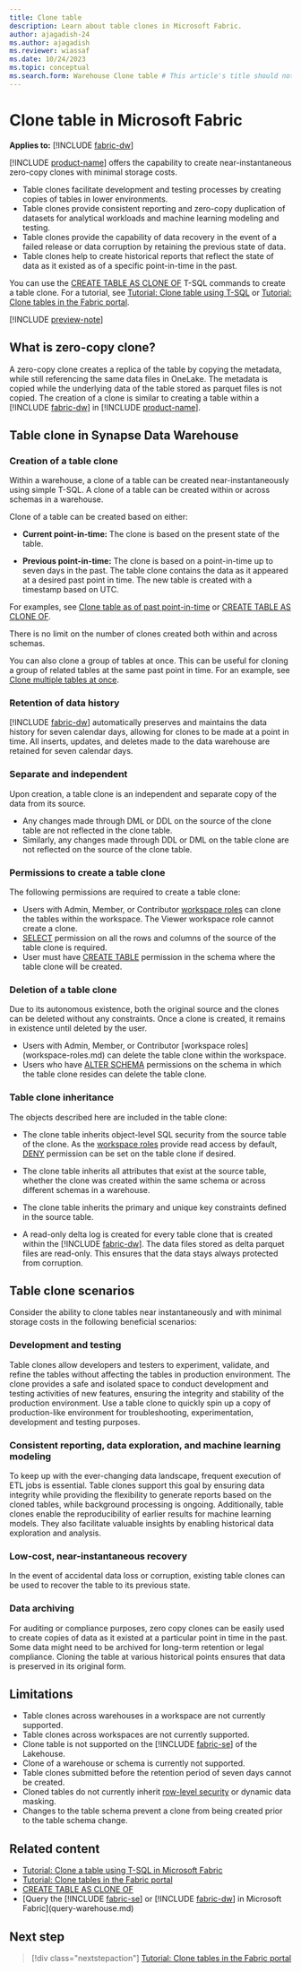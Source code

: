 ```yaml
---
title: Clone table
description: Learn about table clones in Microsoft Fabric.
author: ajagadish-24
ms.author: ajagadish
ms.reviewer: wiassaf
ms.date: 10/24/2023
ms.topic: conceptual
ms.search.form: Warehouse Clone table # This article's title should not change. If so, contact engineering.
---
```

# Clone table in Microsoft Fabric

**Applies to:** [!INCLUDE [fabric-dw](includes/applies-to-version/fabric-dw.md)]

[!INCLUDE [product-name](../includes/product-name.md)] offers the capability to create near-instantaneous zero-copy clones with minimal storage costs.

- Table clones facilitate development and testing processes by creating copies of tables in lower environments.
- Table clones provide consistent reporting and zero-copy duplication of datasets for analytical workloads and machine learning modeling and testing.
- Table clones provide the capability of data recovery in the event of a failed release or data corruption by retaining the previous state of data.
- Table clones help to create historical reports that reflect the state of data as it existed as of a specific point-in-time in the past.

You can use the [CREATE TABLE AS CLONE OF](/sql/t-sql/statements/create-table-as-clone-of-transact-sql?view=fabric&preserve-view=true) T-SQL commands to create a table clone. For a tutorial, see [Tutorial: Clone table using T-SQL](tutorial-clone-table.md) or [Tutorial: Clone tables in the Fabric portal](tutorial-clone-table-portal.md).

[!INCLUDE [preview-note](../includes/preview-note.md)]

## What is zero-copy clone?

A zero-copy clone creates a replica of the table by copying the metadata, while still referencing the same data files in OneLake. The metadata is copied while the underlying data of the table stored as parquet files is not copied. The creation of a clone is similar to creating a table within a [!INCLUDE [fabric-dw](includes/fabric-dw.md)] in [!INCLUDE [product-name](../includes/product-name.md)].

## Table clone in Synapse Data Warehouse

### Creation of a table clone

Within a warehouse, a clone of a table can be created near-instantaneously using simple T-SQL. A clone of a table can be created within or across schemas in a warehouse.

Clone of a table can be created based on either:

- **Current point-in-time:** The clone is based on the present state of the table.

- **Previous point-in-time:** The clone is based on a point-in-time up to seven days in the past. The table clone contains the data as it appeared at a desired past point in time. The new table is created with a timestamp based on UTC.

For examples, see [Clone table as of past point-in-time](tutorial-clone-table-portal.md#clone-table-as-of-past-point-in-time) or [CREATE TABLE AS CLONE OF](/sql/t-sql/statements/create-table-as-clone-of-transact-sql?view=fabric&preserve-view=true).

There is no limit on the number of clones created both within and across schemas.

You can also clone a group of tables at once. This can be useful for cloning a group of related tables at the same past point in time. For an example, see [Clone multiple tables at once](tutorial-clone-table-portal.md#clone-multiple-tables-at-once).

### Retention of data history

[!INCLUDE [fabric-dw](includes/fabric-dw.md)] automatically preserves and maintains the data history for seven calendar days, allowing for clones to be made at a point in time. All inserts, updates, and deletes made to the data warehouse are retained for seven calendar days.

### Separate and independent

Upon creation, a table clone is an independent and separate copy of the data from its source.

- Any changes made through DML or DDL on the source of the clone table are not reflected in the clone table.
- Similarly, any changes made through DDL or DML on the table clone are not reflected on the source of the clone table.

### Permissions to create a table clone

The following permissions are required to create a table clone:

- Users with Admin, Member, or Contributor [workspace roles](workspace-roles.md) can clone the tables within the workspace. The Viewer workspace role cannot create a clone.
- [SELECT](/sql/t-sql/queries/select-transact-sql?view=fabric&preserve-view=true) permission on all the rows and columns of the source of the table clone is required.
- User must have [CREATE TABLE](/sql/t-sql/statements/create-table-azure-sql-data-warehouse?view=fabric&preserve-view=true) permission in the schema where the table clone will be created.

### Deletion of a table clone

Due to its autonomous existence, both the original source and the clones can be deleted without any constraints. Once a clone is created, it remains in existence until deleted by the user.

- Users with Admin, Member, or Contributor [workspace roles] (workspace-roles.md) can delete the table clone within the workspace.
- Users who have [ALTER SCHEMA](/sql/t-sql/statements/alter-schema-transact-sql?view=fabric&preserve-view=true) permissions on the schema in which the table clone resides can delete the table clone.

### Table clone inheritance

The objects described here are included in the table clone:

- The clone table inherits object-level SQL security from the source table of the clone. As the [workspace roles](workspace-roles.md) provide read access by default, [DENY](/sql/t-sql/statements/deny-transact-sql?view=fabric&preserve-view=true) permission can be set on the table clone if desired.

- The clone table inherits all attributes that exist at the source table, whether the clone was created within the same schema or across different schemas in a warehouse.

- The clone table inherits the primary and unique key constraints defined in the source table.

- A read-only delta log is created for every table clone that is created within the [!INCLUDE [fabric-dw](includes/fabric-dw.md)]. The data files stored as delta parquet files are read-only. This ensures that the data stays always protected from corruption.

## Table clone scenarios

Consider the ability to clone tables near instantaneously and with minimal storage costs in the following beneficial scenarios:

### Development and testing

Table clones allow developers and testers to experiment, validate, and refine the tables without affecting the tables in production environment. The clone provides a safe and isolated space to conduct development and testing activities of new features, ensuring the integrity and stability of the production environment. Use a table clone to quickly spin up a copy of production-like environment for troubleshooting, experimentation, development and testing purposes.

### Consistent reporting, data exploration, and machine learning modeling

To keep up with the ever-changing data landscape, frequent execution of ETL jobs is essential. Table clones support this goal by ensuring data integrity while providing the flexibility to generate reports based on the cloned tables, while background processing is ongoing. Additionally, table clones enable the reproducibility of earlier results for machine learning models. They also facilitate valuable insights by enabling historical data exploration and analysis.

### Low-cost, near-instantaneous recovery

In the event of accidental data loss or corruption, existing table clones can be used to recover the table to its previous state.

### Data archiving

For auditing or compliance purposes, zero copy clones can be easily used to create copies of data as it existed at a particular point in time in the past. Some data might need to be archived for long-term retention or legal compliance. Cloning the table at various historical points ensures that data is preserved in its original form.

## Limitations

- Table clones across warehouses in a workspace are not currently supported.
- Table clones across workspaces are not currently supported.
- Clone table is not supported on the [!INCLUDE [fabric-se](includes/fabric-se.md)] of the Lakehouse.
- Clone of a warehouse or schema is currently not supported.
- Table clones submitted before the retention period of seven days cannot be created.
- Cloned tables do not currently inherit [row-level security](row-level-security.md) or dynamic data masking.
- Changes to the table schema prevent a clone from being created prior to the table schema change.

## Related content

- [Tutorial: Clone a table using T-SQL in Microsoft Fabric](tutorial-clone-table.md)
- [Tutorial: Clone tables in the Fabric portal](tutorial-clone-table-portal.md)
- [CREATE TABLE AS CLONE OF](/sql/t-sql/statements/create-table-as-clone-of-transact-sql?view=fabric&preserve-view=true)
- [Query the [!INCLUDE [fabric-se](includes/fabric-se.md)] or [!INCLUDE [fabric-dw](includes/fabric-dw.md)] in Microsoft Fabric](query-warehouse.md)

## Next step

> [!div class="nextstepaction"]
> [Tutorial: Clone tables in the Fabric portal](tutorial-clone-table-portal.md)
